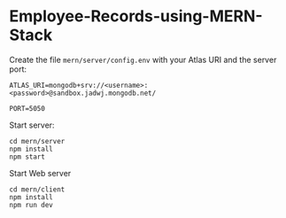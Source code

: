 # Employee-Records-using-MERN-Stack

Create the file `mern/server/config.env` with your Atlas URI and the server port:

```
ATLAS_URI=mongodb+srv://<username>:<password>@sandbox.jadwj.mongodb.net/

PORT=5050
```

Start server:
```
cd mern/server
npm install
npm start
```
Start Web server
```
cd mern/client
npm install
npm run dev
```
